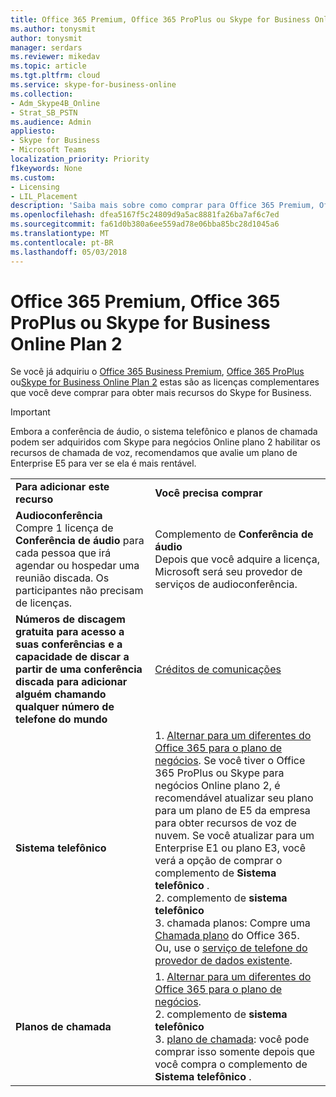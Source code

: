 ```yaml
---
title: Office 365 Premium, Office 365 ProPlus ou Skype for Business Online Plan 2
ms.author: tonysmit
author: tonysmit
manager: serdars
ms.reviewer: mikedav
ms.topic: article
ms.tgt.pltfrm: cloud
ms.service: skype-for-business-online
ms.collection:
- Adm_Skype4B_Online
- Strat_SB_PSTN
ms.audience: Admin
appliesto:
- Skype for Business
- Microsoft Teams
localization_priority: Priority
f1keywords: None
ms.custom:
- Licensing
- LIL_Placement
description: 'Saiba mais sobre como comprar para Office 365 Premium, Office 365 ProPlus ou Skype para negócios Online plano 2, recursos e licenças de complemento. '
ms.openlocfilehash: dfea5167f5c24809d9a5ac8881fa26ba7af6c7ed
ms.sourcegitcommit: fa61d0b380a6ee559ad78e06bba85bc28d1045a6
ms.translationtype: MT
ms.contentlocale: pt-BR
ms.lasthandoff: 05/03/2018
---
```

# <a name="office-365-premium-office-365-proplus-or-skype-for-business-online-plan-2"></a>Office 365 Premium, Office 365 ProPlus ou Skype for Business Online Plan 2

Se você já adquiriu o [Office 365 Business Premium](https://products.office.com/en-us/business/office-365-business-premium), [Office 365 ProPlus](https://products.office.com/en-us/business/office-365-proplus-business-software) ou[Skype for Business Online Plan 2](https://products.office.com/en-us/skype-for-business/online) estas são as licenças complementares que você deve comprar para obter mais recursos do Skype for Business.

> [!IMPORTANT] 
> Embora a conferência de áudio, o sistema telefônico e planos de chamada podem ser adquiridos com Skype para negócios Online plano 2 habilitar os recursos de chamada de voz, recomendamos que avalie um plano de Enterprise E5 para ver se ela é mais rentável.

|||
|:-----|:-----|
|**Para adicionar este recurso** <br/> |**Você precisa comprar** <br/> |
|**Audioconferência** <br/> Compre 1 licença de **Conferência de áudio** para cada pessoa que irá agendar ou hospedar uma reunião discada. Os participantes não precisam de licenças. <br/> |Complemento de **Conferência de áudio** <br/>Depois que você adquire a licença, Microsoft será seu provedor de serviços de audioconferência. |
|**Números de discagem gratuita para acesso a suas conferências e a capacidade de discar a partir de uma conferência discada para adicionar alguém chamando qualquer número de telefone do mundo** <br/> |[Créditos de comunicações](../set-up-communications-credits-for-your-organization.md)|
|**Sistema telefônico** <br/> |1. [Alternar para um diferentes do Office 365 para o plano de negócios](http://support.office.com/article/73318661-8f33-478b-bcc7-fb8d69dbb22a). Se você tiver o Office 365 ProPlus ou Skype para negócios Online plano 2, é recomendável atualizar seu plano para um plano de E5 da empresa para obter recursos de voz de nuvem. Se você atualizar para um Enterprise E1 ou plano E3, você verá a opção de comprar o complemento de **Sistema telefônico** . <br/> 2. complemento de **sistema telefônico** <br/>  3. chamada planos: Compre uma [Chamada plano](../../skype-for-business-and-microsoft-teams-add-on-licensing/calling-plans-for-office-365.md) do Office 365. <br/>  Ou, use o [serviço de telefone do provedor de dados existente](../../skype-for-business-and-microsoft-teams-add-on-licensing/skype-for-business-and-microsoft-teams-add-on-licensing.md#bkmk_existing).  <br/> |
|**Planos de chamada** <br/> |1. [Alternar para um diferentes do Office 365 para o plano de negócios](http://support.office.com/article/73318661-8f33-478b-bcc7-fb8d69dbb22a).  <br/> 2. complemento de **sistema telefônico** <br/> 3. [plano de chamada](../../skype-for-business-and-microsoft-teams-add-on-licensing/calling-plans-for-office-365.md): você pode comprar isso somente depois que você compra o complemento de **Sistema telefônico** . <br/> |
   
